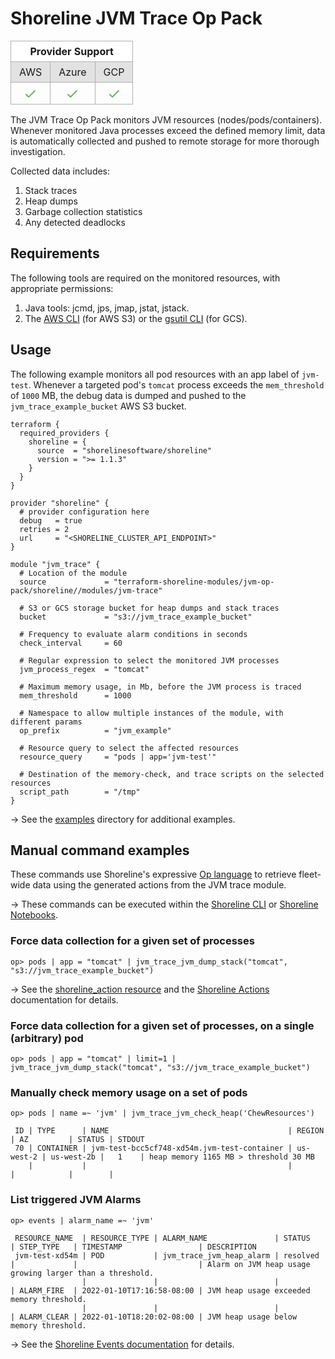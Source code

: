 # Shoreline JVM Trace Op Pack

<table role="table" style="vertical-align: middle;">
  <thead>
    <tr style="background-color: #fff">
      <th style="padding: 6px 13px; border: 1px solid #B1B1B1; text-align: center;" colspan="3">Provider Support</th>
    </tr>
  </thead>
  <tbody>
    <tr style="background-color: #E2E2E2">
      <td style="padding: 6px 13px; border: 1px solid #B1B1B1; text-align: center;">AWS</td>
      <td style="padding: 6px 13px; border: 1px solid #B1B1B1; text-align: center;">Azure</td>
      <td style="padding: 6px 13px; border: 1px solid #B1B1B1; text-align: center;">GCP</td>
    </tr>
    <tr>
      <td style="padding-top: 6px; vertical-align: bottom; border: 1px solid #B1B1B1; text-align: center;"><svg xmlns="http://www.w3.org/2000/svg" style="width: 1.5rem; height: 1.5rem;" fill="none" viewBox="0 0 24 24" stroke="#6CB169"><path stroke-linecap="round" stroke-linejoin="round" stroke-width="2" d="M5 13l4 4L19 7" /></svg></td>
      <td style="padding-top: 6px; vertical-align: bottom; border: 1px solid #B1B1B1; text-align: center;"><svg xmlns="http://www.w3.org/2000/svg" style="width: 1.5rem; height: 1.5rem;" fill="none" viewBox="0 0 24 24" stroke="#6CB169"><path stroke-linecap="round" stroke-linejoin="round" stroke-width="2" d="M5 13l4 4L19 7" /></svg></td>
      <td style="padding-top: 6px; vertical-align: bottom; border: 1px solid #B1B1B1; text-align: center;"><svg xmlns="http://www.w3.org/2000/svg" style="width: 1.5rem; height: 1.5rem;" fill="none" viewBox="0 0 24 24" stroke="#6CB169"><path stroke-linecap="round" stroke-linejoin="round" stroke-width="2" d="M5 13l4 4L19 7" /></svg></td>
    </tr>  
  </tbody>
</table>

The JVM Trace Op Pack monitors JVM resources (nodes/pods/containers). Whenever monitored Java processes exceed the defined memory limit, data is automatically collected and pushed to remote storage for more thorough investigation.

Collected data includes:

1. Stack traces
1. Heap dumps
1. Garbage collection statistics
1. Any detected deadlocks

## Requirements

The following tools are required on the monitored resources, with appropriate permissions:

1. Java tools: jcmd, jps, jmap, jstat, jstack.
1. The [AWS CLI](https://aws.amazon.com/cli/) (for AWS S3) or the [gsutil CLI](https://cloud.google.com/storage/docs/gsutil) (for GCS).

## Usage

The following example monitors all pod resources with an app label of `jvm-test`. Whenever a targeted pod's `tomcat` process exceeds the `mem_threshold` of `1000` MB, the debug data is dumped and pushed to the `jvm_trace_example_bucket` AWS S3 bucket.

```hcl
terraform {
  required_providers {
    shoreline = {
      source  = "shorelinesoftware/shoreline"
      version = ">= 1.1.3"
    }
  }
}

provider "shoreline" {
  # provider configuration here
  debug   = true
  retries = 2
  url     = "<SHORELINE_CLUSTER_API_ENDPOINT>"
}

module "jvm_trace" {
  # Location of the module
  source             = "terraform-shoreline-modules/jvm-op-pack/shoreline//modules/jvm-trace"

  # S3 or GCS storage bucket for heap dumps and stack traces
  bucket             = "s3://jvm_trace_example_bucket"

  # Frequency to evaluate alarm conditions in seconds
  check_interval     = 60

  # Regular expression to select the monitored JVM processes
  jvm_process_regex  = "tomcat"

  # Maximum memory usage, in Mb, before the JVM process is traced
  mem_threshold      = 1000

  # Namespace to allow multiple instances of the module, with different params
  op_prefix          = "jvm_example"

  # Resource query to select the affected resources
  resource_query     = "pods | app='jvm-test'"

  # Destination of the memory-check, and trace scripts on the selected resources
  script_path        = "/tmp"
}
```

-> See the [examples](../../examples/jvm_trace) directory for additional examples.

## Manual command examples

These commands use Shoreline's expressive [Op language](https://docs.shoreline.io/op) to retrieve fleet-wide data using the generated actions from the JVM trace module.

-> These commands can be executed within the [Shoreline CLI](https://docs.shoreline.io/installation#cli) or [Shoreline Notebooks](https://docs.shoreline.io/ui/notebooks).

### Force data collection for a given set of processes

```
op> pods | app = "tomcat" | jvm_trace_jvm_dump_stack("tomcat", "s3://jvm_trace_example_bucket")
```

-> See the [shoreline_action resource](https://registry.terraform.io/providers/shorelinesoftware/shoreline/latest/docs/resources/action) and the [Shoreline Actions](https://docs.shoreline.io/actions) documentation for details.

### Force data collection for a given set of processes, on a single (arbitrary) pod

```
op> pods | app = "tomcat" | limit=1 | jvm_trace_jvm_dump_stack("tomcat", "s3://jvm_trace_example_bucket")
```

### Manually check memory usage on a set of pods

```
op> pods | name =~ 'jvm' | jvm_trace_jvm_check_heap('ChewResources')

 ID | TYPE      | NAME                                        | REGION    | AZ         | STATUS | STDOUT
 70 | CONTAINER | jvm-test-bcc5cf748-xd54m.jvm-test-container | us-west-2 | us-west-2b |   1    | heap memory 1165 MB > threshold 30 MB
    |           |                                             |           |            |        |
```

### List triggered JVM Alarms

```
op> events | alarm_name =~ 'jvm'

 RESOURCE_NAME  | RESOURCE_TYPE | ALARM_NAME               | STATUS   | STEP_TYPE   | TIMESTAMP                 | DESCRIPTION
 jvm-test-xd54m | POD           | jvm_trace_jvm_heap_alarm | resolved |             |                           | Alarm on JVM heap usage growing larger than a threshold.
                |               |                          |          | ALARM_FIRE  | 2022-01-10T17:16:58-08:00 | JVM heap usage exceeded memory threshold.
                |               |                          |          | ALARM_CLEAR | 2022-01-10T18:20:02-08:00 | JVM heap usage below memory threshold.
```

-> See the [Shoreline Events documentation](https://docs.shoreline.io/op/events) for details.
